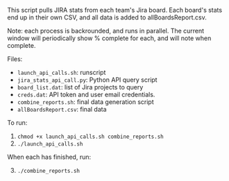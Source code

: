 This script pulls JIRA stats from each team's Jira board. Each board's stats end up in their own CSV, and all data is added to allBoardsReport.csv. 

Note: each process is backrounded, and runs in parallel. The current window will periodically show % complete for each, and will note when complete.

Files:

- `launch_api_calls.sh`: runscript
- `jira_stats_api_call.py`: Python API query script
- `board_list.dat`: list of Jira projects to query
- `creds.dat`: API token and user email credentials.
- `combine_reports.sh`: final data generation script
- `allBoardsReport.csv`: final data

To run:
1. `chmod +x launch_api_calls.sh combine_reports.sh`
2. `./launch_api_calls.sh`

When each has finished, run:

3. `./combine_reports.sh`